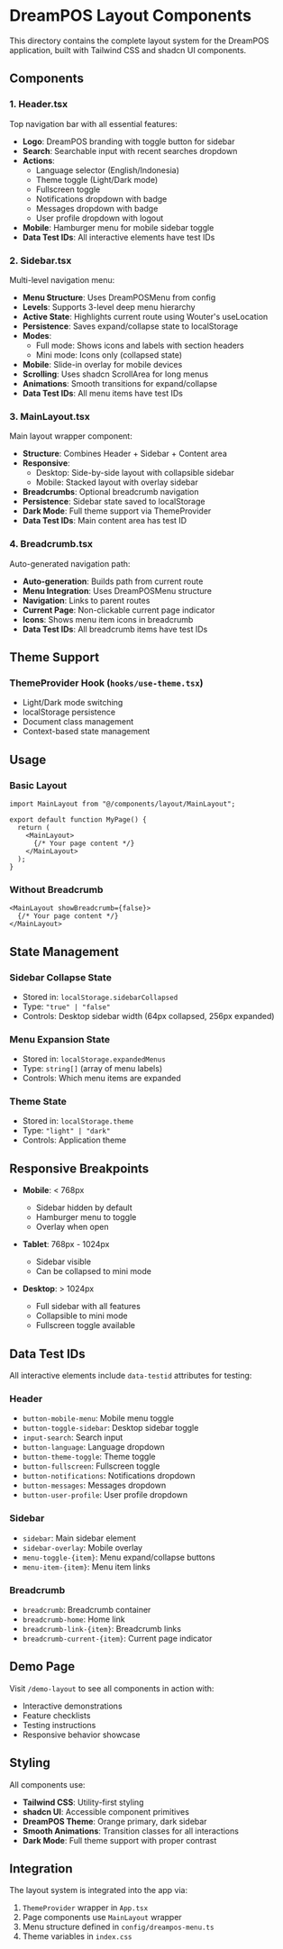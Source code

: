 # DreamPOS Layout Components

This directory contains the complete layout system for the DreamPOS application, built with Tailwind CSS and shadcn UI components.

## Components

### 1. Header.tsx
Top navigation bar with all essential features:
- **Logo**: DreamPOS branding with toggle button for sidebar
- **Search**: Searchable input with recent searches dropdown
- **Actions**:
  - Language selector (English/Indonesia)
  - Theme toggle (Light/Dark mode)
  - Fullscreen toggle
  - Notifications dropdown with badge
  - Messages dropdown with badge
  - User profile dropdown with logout
- **Mobile**: Hamburger menu for mobile sidebar toggle
- **Data Test IDs**: All interactive elements have test IDs

### 2. Sidebar.tsx
Multi-level navigation menu:
- **Menu Structure**: Uses DreamPOSMenu from config
- **Levels**: Supports 3-level deep menu hierarchy
- **Active State**: Highlights current route using Wouter's useLocation
- **Persistence**: Saves expand/collapse state to localStorage
- **Modes**:
  - Full mode: Shows icons and labels with section headers
  - Mini mode: Icons only (collapsed state)
- **Mobile**: Slide-in overlay for mobile devices
- **Scrolling**: Uses shadcn ScrollArea for long menus
- **Animations**: Smooth transitions for expand/collapse
- **Data Test IDs**: All menu items have test IDs

### 3. MainLayout.tsx
Main layout wrapper component:
- **Structure**: Combines Header + Sidebar + Content area
- **Responsive**: 
  - Desktop: Side-by-side layout with collapsible sidebar
  - Mobile: Stacked layout with overlay sidebar
- **Breadcrumbs**: Optional breadcrumb navigation
- **Persistence**: Sidebar state saved to localStorage
- **Dark Mode**: Full theme support via ThemeProvider
- **Data Test IDs**: Main content area has test ID

### 4. Breadcrumb.tsx
Auto-generated navigation path:
- **Auto-generation**: Builds path from current route
- **Menu Integration**: Uses DreamPOSMenu structure
- **Navigation**: Links to parent routes
- **Current Page**: Non-clickable current page indicator
- **Icons**: Shows menu item icons in breadcrumb
- **Data Test IDs**: All breadcrumb items have test IDs

## Theme Support

### ThemeProvider Hook (`hooks/use-theme.tsx`)
- Light/Dark mode switching
- localStorage persistence
- Document class management
- Context-based state management

## Usage

### Basic Layout
```tsx
import MainLayout from "@/components/layout/MainLayout";

export default function MyPage() {
  return (
    <MainLayout>
      {/* Your page content */}
    </MainLayout>
  );
}
```

### Without Breadcrumb
```tsx
<MainLayout showBreadcrumb={false}>
  {/* Your page content */}
</MainLayout>
```

## State Management

### Sidebar Collapse State
- Stored in: `localStorage.sidebarCollapsed`
- Type: `"true" | "false"`
- Controls: Desktop sidebar width (64px collapsed, 256px expanded)

### Menu Expansion State
- Stored in: `localStorage.expandedMenus`
- Type: `string[]` (array of menu labels)
- Controls: Which menu items are expanded

### Theme State
- Stored in: `localStorage.theme`
- Type: `"light" | "dark"`
- Controls: Application theme

## Responsive Breakpoints

- **Mobile**: < 768px
  - Sidebar hidden by default
  - Hamburger menu to toggle
  - Overlay when open
  
- **Tablet**: 768px - 1024px
  - Sidebar visible
  - Can be collapsed to mini mode

- **Desktop**: > 1024px
  - Full sidebar with all features
  - Collapsible to mini mode
  - Fullscreen toggle available

## Data Test IDs

All interactive elements include `data-testid` attributes for testing:

### Header
- `button-mobile-menu`: Mobile menu toggle
- `button-toggle-sidebar`: Desktop sidebar toggle
- `input-search`: Search input
- `button-language`: Language dropdown
- `button-theme-toggle`: Theme toggle
- `button-fullscreen`: Fullscreen toggle
- `button-notifications`: Notifications dropdown
- `button-messages`: Messages dropdown
- `button-user-profile`: User profile dropdown

### Sidebar
- `sidebar`: Main sidebar element
- `sidebar-overlay`: Mobile overlay
- `menu-toggle-{item}`: Menu expand/collapse buttons
- `menu-item-{item}`: Menu item links

### Breadcrumb
- `breadcrumb`: Breadcrumb container
- `breadcrumb-home`: Home link
- `breadcrumb-link-{item}`: Breadcrumb links
- `breadcrumb-current-{item}`: Current page indicator

## Demo Page

Visit `/demo-layout` to see all components in action with:
- Interactive demonstrations
- Feature checklists
- Testing instructions
- Responsive behavior showcase

## Styling

All components use:
- **Tailwind CSS**: Utility-first styling
- **shadcn UI**: Accessible component primitives
- **DreamPOS Theme**: Orange primary, dark sidebar
- **Smooth Animations**: Transition classes for all interactions
- **Dark Mode**: Full theme support with proper contrast

## Integration

The layout system is integrated into the app via:
1. `ThemeProvider` wrapper in `App.tsx`
2. Page components use `MainLayout` wrapper
3. Menu structure defined in `config/dreampos-menu.ts`
4. Theme variables in `index.css`
